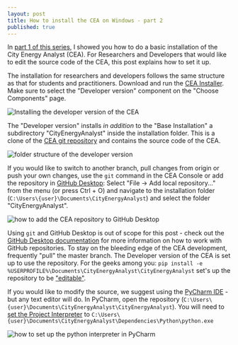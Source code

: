 ```yaml
---
layout: post
title: How to install the CEA on Windows - part 2
published: true
---
```


In [part 1 of this series](/installing-cea-on-windows-part-1), I showed you how to do a basic installation of the City Energy Analyst (CEA). For Researchers and Developers that would like to edit the source code of the CEA,
this post explains how to set it up.


The installation for researchers and developers follows the same structure as that for students and practitioners. Download and run the [CEA Installer](https://cityenergyanalyst.com/tryit). Make sure to select the "Developer version" component on the "Choose Components" page.

![Installing the developer version of the CEA]({{site.baseurl}}/images/2019-05-15-installing-cea-on-windows/cea-developer-installation.gif)

The "Developer version" installs _in addition_ to the "Base Installation" a subdirectory "CityEnergyAnalyst" inside the installation folder. This is a clone of the [CEA git repository](https://github.com/architecture-building-systems/CityEnergyAnalyst) and contains the source code of the CEA.

![folder structure of the developer version]({{site.baseurl}}/images/2019-05-15-installing-cea-on-windows/developer_folder_structure.png)

If you would like to switch to another branch, pull changes from origin or push your own changes, use the `git` command in the CEA Console or add the repository in [GitHub Desktop](https://desktop.github.com/): Select "File -> Add local repository..." from the menu (or press Ctrl + O) and navigate to the installation folder (`C:\Users\{user}\Documents\CityEnergyAnalyst`) and select the folder "CityEnergyAnalyst".

![how to add the CEA repository to GitHub Desktop]({{site.baseurl}}/images/2019-05-15-installing-cea-on-windows/add-repository-to-github-desktop.gif)

Using `git` and GitHub Desktop is out of scope for this post - check out the [GitHub Desktop documentation](https://help.github.com/en/desktop) for more information on how to work with GitHub repositories. To stay on the bleeding edge of the CEA development, frequently "pull" the master branch. The Developer version of the CEA is set up to use the repository. For the geeks among you: `pip install -e %USERPROFILE%\Documents\CityEnergyAnalyst\CityEnergyAnalyst` set's up the repository to be ["editable"](https://pip.pypa.io/en/stable/reference/pip_install/#editable-installs).


If you would like to modify the source, we suggest using the [PyCharm IDE](https://www.jetbrains.com/pycharm/) - but any text editor will do. In PyCharm, open the repository (`C:\Users\{user}\Documents\CityEnergyAnalyst\CityEnergyAnalyst`). You will need to [set the Project Interpreter](https://www.jetbrains.com/help/pycharm/configuring-python-interpreter.html#add-existing-interpreter) to `C:\Users\{user}\Documents\CityEnergyAnalyst\Dependencies\Python\python.exe`

![how to set up the python interpreter in PyCharm]({{site.baseurl}}/images/2019-05-15-installing-cea-on-windows/set_up_python_interpreter_pycharm.gif)
